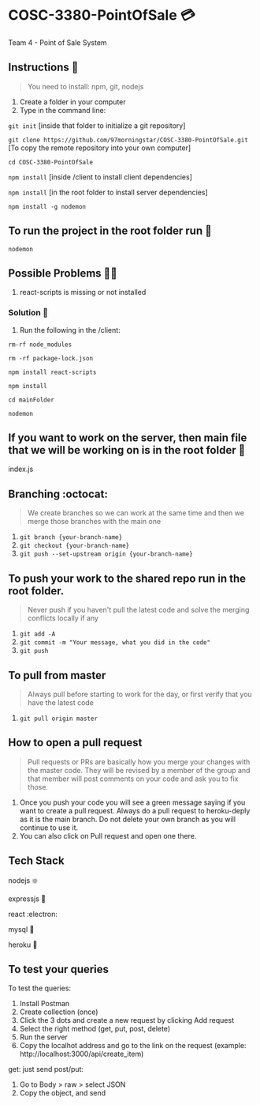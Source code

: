 # COSC-3380-PointOfSale :credit_card:
Team 4 - Point of Sale System

## Instructions :receipt:
> You need to install: npm, git, nodejs

1. Create a folder in your computer
2. Type in the command line:

`git init` [inside that folder to initialize a git repository]

`git clone https://github.com/97morningstar/COSC-3380-PointOfSale.git` [To copy the remote repository into your own computer]

`cd COSC-3380-PointOfSale`

`npm install` [inside /client to install client dependencies]

`npm install` [in the root folder to install server dependencies]

`npm install -g nodemon`

## To run the project in the root folder run :runner:
`nodemon`

## Possible Problems :massage_man:
1. react-scripts is missing or not installed

### Solution :pill:

1. Run the following in the /client:

`rm-rf node_modules`

`rm -rf package-lock.json`

`npm install react-scripts`

`npm install`

`cd mainFolder`

`nodemon `

## If you want to work on the server, then main file that we will be working on is in the root folder :hammer:
index.js

## Branching :octocat:

> We create branches so we can work at the same time and then we merge those branches with the main one

1. `git branch {your-branch-name}`
2. `git checkout {your-branch-name}`
3. `git push --set-upstream origin {your-branch-name}`

## To push your work to the shared repo run in the root folder. 

> Never push if you haven't pull the latest code and solve the merging conflicts locally if any

1. `git add -A`
2. `git commit -m "Your message, what you did in the code"`
3. `git push`

## To pull from master

> Always pull before starting to work for the day, or first verify that you have the latest code

1. `git pull origin master`

## How to open a pull request

> Pull requests or PRs are basically how you merge your changes with the master code. They will be revised by a member of the group and that member will post comments on your code and ask you to fix those.

1. Once you push your code you will see a green message saying if you want to create a pull request. Always do a pull request to heroku-deply as it is the main branch. Do not delete your own branch as you will continue to use it.
2. You can also click on Pull request and open one there.

## Tech Stack

nodejs :sparkle:

expressjs :steam_locomotive:

react :electron:

mysql :key:

heroku :rocket:

## To test your queries

To test the queries:

1. Install Postman
2. Create collection (once)
3. Click the 3 dots and create a new request by clicking Add request
4. Select the right method (get, put, post, delete)
5. Run the server
6. Copy the localhot address and go to the link on the request (example: http://localhost:3000/api/create_item)

get: just send
post/put: 
1. Go to Body > raw > select JSON
2. Copy the object, and send
